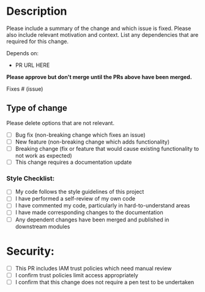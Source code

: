 # Description

Please include a summary of the change and which issue is fixed. Please also include relevant motivation and context. List any dependencies that are required for this change.

Depends on:
- PR URL HERE

**Please approve but don't merge until the PRs above have been merged.**


Fixes # (issue)

## Type of change

Please delete options that are not relevant.

- [ ] Bug fix (non-breaking change which fixes an issue)
- [ ] New feature (non-breaking change which adds functionality)
- [ ] Breaking change (fix or feature that would cause existing functionality to not work as expected)
- [ ] This change requires a documentation update

### Style Checklist:

- [ ] My code follows the style guidelines of this project
- [ ] I have performed a self-review of my own code
- [ ] I have commented my code, particularly in hard-to-understand areas
- [ ] I have made corresponding changes to the documentation
- [ ] Any dependent changes have been merged and published in downstream modules

# Security:

- [ ] This PR includes IAM trust policies which need manual review
- [ ] I confirm trust policies limit access appropriately
- [ ] I confirm that this change does not require a pen test to be undertaken

